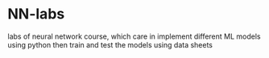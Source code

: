 # NN-labs
labs of neural network course, which care in implement different ML models using python  then train and test the models using data sheets
